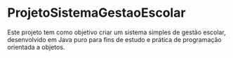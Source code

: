 # ProjetoSistemaGestaoEscolar
Este projeto tem como objetivo criar um sistema simples de gestão escolar, desenvolvido em Java puro para fins de estudo e prática de programação orientada a objetos.
